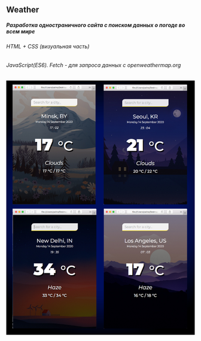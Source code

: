 ## Weather
##### Разработка одностраничного сайта с поиском данных о погоде во всем мире
###### HTML + CSS (визуальная часть)
###### JavaScript(ES6). Fetch - для запроса данных с openweathermap.org
![Image alt](https://github.com/Aleinikowa/images/blob/master/11.jpg)
